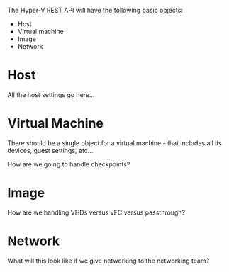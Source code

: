 ﻿The Hyper-V REST API will have the following basic objects:
- Host
- Virtual machine
- Image
- Network

# Host #

All the host settings go here...

# Virtual Machine #

There should be a single object for a virtual machine - that includes all its devices, guest settings, etc...

How are we going to handle checkpoints?

# Image #

How are we handling VHDs versus vFC versus passthrough?

# Network #

What will this look like if we give networking to the networking team?